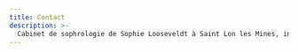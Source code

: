 ```yaml
---
title: Contact
description: >-
  Cabinet de sophrologie de Sophie Looseveldt à Saint Lon les Mines, informations et contact
---
```

